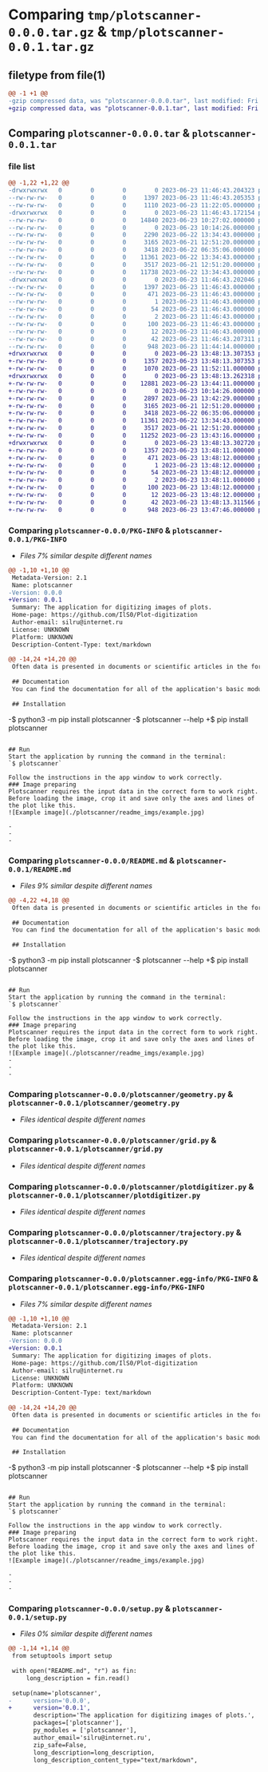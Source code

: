 # Comparing `tmp/plotscanner-0.0.0.tar.gz` & `tmp/plotscanner-0.0.1.tar.gz`

## filetype from file(1)

```diff
@@ -1 +1 @@
-gzip compressed data, was "plotscanner-0.0.0.tar", last modified: Fri Jun 23 11:46:43 2023, max compression
+gzip compressed data, was "plotscanner-0.0.1.tar", last modified: Fri Jun 23 13:48:13 2023, max compression
```

## Comparing `plotscanner-0.0.0.tar` & `plotscanner-0.0.1.tar`

### file list

```diff
@@ -1,22 +1,22 @@
-drwxrwxrwx   0        0        0        0 2023-06-23 11:46:43.204323 plotscanner-0.0.0/
--rw-rw-rw-   0        0        0     1397 2023-06-23 11:46:43.205353 plotscanner-0.0.0/PKG-INFO
--rw-rw-rw-   0        0        0     1110 2023-06-23 11:22:05.000000 plotscanner-0.0.0/README.md
-drwxrwxrwx   0        0        0        0 2023-06-23 11:46:43.172154 plotscanner-0.0.0/plotscanner/
--rw-rw-rw-   0        0        0    14840 2023-06-23 10:27:02.000000 plotscanner-0.0.0/plotscanner/GUI.py
--rw-rw-rw-   0        0        0        0 2023-06-23 10:14:26.000000 plotscanner-0.0.0/plotscanner/__init__.py
--rw-rw-rw-   0        0        0     2290 2023-06-22 13:34:43.000000 plotscanner-0.0.0/plotscanner/data_frame_table.py
--rw-rw-rw-   0        0        0     3165 2023-06-21 12:51:20.000000 plotscanner-0.0.0/plotscanner/geometry.py
--rw-rw-rw-   0        0        0     3418 2023-06-22 06:35:06.000000 plotscanner-0.0.0/plotscanner/grid.py
--rw-rw-rw-   0        0        0    11361 2023-06-22 13:34:43.000000 plotscanner-0.0.0/plotscanner/plotdigitizer.py
--rw-rw-rw-   0        0        0     3517 2023-06-21 12:51:20.000000 plotscanner-0.0.0/plotscanner/trajectory.py
--rw-rw-rw-   0        0        0    11738 2023-06-22 13:34:43.000000 plotscanner-0.0.0/plotscanner/widgets.py
-drwxrwxrwx   0        0        0        0 2023-06-23 11:46:43.202046 plotscanner-0.0.0/plotscanner.egg-info/
--rw-rw-rw-   0        0        0     1397 2023-06-23 11:46:43.000000 plotscanner-0.0.0/plotscanner.egg-info/PKG-INFO
--rw-rw-rw-   0        0        0      471 2023-06-23 11:46:43.000000 plotscanner-0.0.0/plotscanner.egg-info/SOURCES.txt
--rw-rw-rw-   0        0        0        1 2023-06-23 11:46:43.000000 plotscanner-0.0.0/plotscanner.egg-info/dependency_links.txt
--rw-rw-rw-   0        0        0       54 2023-06-23 11:46:43.000000 plotscanner-0.0.0/plotscanner.egg-info/entry_points.txt
--rw-rw-rw-   0        0        0        2 2023-06-23 11:46:43.000000 plotscanner-0.0.0/plotscanner.egg-info/not-zip-safe
--rw-rw-rw-   0        0        0      100 2023-06-23 11:46:43.000000 plotscanner-0.0.0/plotscanner.egg-info/requires.txt
--rw-rw-rw-   0        0        0       12 2023-06-23 11:46:43.000000 plotscanner-0.0.0/plotscanner.egg-info/top_level.txt
--rw-rw-rw-   0        0        0       42 2023-06-23 11:46:43.207311 plotscanner-0.0.0/setup.cfg
--rw-rw-rw-   0        0        0      948 2023-06-23 11:44:14.000000 plotscanner-0.0.0/setup.py
+drwxrwxrwx   0        0        0        0 2023-06-23 13:48:13.307353 plotscanner-0.0.1/
+-rw-rw-rw-   0        0        0     1357 2023-06-23 13:48:13.307353 plotscanner-0.0.1/PKG-INFO
+-rw-rw-rw-   0        0        0     1070 2023-06-23 11:52:11.000000 plotscanner-0.0.1/README.md
+drwxrwxrwx   0        0        0        0 2023-06-23 13:48:13.262318 plotscanner-0.0.1/plotscanner/
+-rw-rw-rw-   0        0        0    12881 2023-06-23 13:44:11.000000 plotscanner-0.0.1/plotscanner/GUI.py
+-rw-rw-rw-   0        0        0        0 2023-06-23 10:14:26.000000 plotscanner-0.0.1/plotscanner/__init__.py
+-rw-rw-rw-   0        0        0     2897 2023-06-23 13:42:29.000000 plotscanner-0.0.1/plotscanner/data_frame_table.py
+-rw-rw-rw-   0        0        0     3165 2023-06-21 12:51:20.000000 plotscanner-0.0.1/plotscanner/geometry.py
+-rw-rw-rw-   0        0        0     3418 2023-06-22 06:35:06.000000 plotscanner-0.0.1/plotscanner/grid.py
+-rw-rw-rw-   0        0        0    11361 2023-06-22 13:34:43.000000 plotscanner-0.0.1/plotscanner/plotdigitizer.py
+-rw-rw-rw-   0        0        0     3517 2023-06-21 12:51:20.000000 plotscanner-0.0.1/plotscanner/trajectory.py
+-rw-rw-rw-   0        0        0    11252 2023-06-23 13:43:16.000000 plotscanner-0.0.1/plotscanner/widgets.py
+drwxrwxrwx   0        0        0        0 2023-06-23 13:48:13.302720 plotscanner-0.0.1/plotscanner.egg-info/
+-rw-rw-rw-   0        0        0     1357 2023-06-23 13:48:11.000000 plotscanner-0.0.1/plotscanner.egg-info/PKG-INFO
+-rw-rw-rw-   0        0        0      471 2023-06-23 13:48:12.000000 plotscanner-0.0.1/plotscanner.egg-info/SOURCES.txt
+-rw-rw-rw-   0        0        0        1 2023-06-23 13:48:12.000000 plotscanner-0.0.1/plotscanner.egg-info/dependency_links.txt
+-rw-rw-rw-   0        0        0       54 2023-06-23 13:48:12.000000 plotscanner-0.0.1/plotscanner.egg-info/entry_points.txt
+-rw-rw-rw-   0        0        0        2 2023-06-23 13:48:11.000000 plotscanner-0.0.1/plotscanner.egg-info/not-zip-safe
+-rw-rw-rw-   0        0        0      100 2023-06-23 13:48:12.000000 plotscanner-0.0.1/plotscanner.egg-info/requires.txt
+-rw-rw-rw-   0        0        0       12 2023-06-23 13:48:12.000000 plotscanner-0.0.1/plotscanner.egg-info/top_level.txt
+-rw-rw-rw-   0        0        0       42 2023-06-23 13:48:13.311566 plotscanner-0.0.1/setup.cfg
+-rw-rw-rw-   0        0        0      948 2023-06-23 13:47:46.000000 plotscanner-0.0.1/setup.py
```

### Comparing `plotscanner-0.0.0/PKG-INFO` & `plotscanner-0.0.1/PKG-INFO`

 * *Files 7% similar despite different names*

```diff
@@ -1,10 +1,10 @@
 Metadata-Version: 2.1
 Name: plotscanner
-Version: 0.0.0
+Version: 0.0.1
 Summary: The application for digitizing images of plots.
 Home-page: https://github.com/IlS0/Plot-digitization
 Author-email: silru@internet.ru
 License: UNKNOWN
 Platform: UNKNOWN
 Description-Content-Type: text/markdown
 
@@ -14,24 +14,20 @@
 Often data is presented in documents or scientific articles in the form of figures. In order to use this data, it must be digitized in some way. This program allows you to get a scanned image of a plot in _JPEG_ or _PNG_ format and quickly digitize the values. The numbers can be saved to a file (_CSV_, _XLS_, _TXT_, etc.) and used.
 
 ## Documentation 
 You can find the documentation for all of the application's basic modules [here](https://github.com/IlS0/Plot-digitization/tree/main/docs/plotscanner).
 
 ## Installation
 ```
-$ python3 -m pip install plotscanner
-$ plotscanner --help
+$ pip install plotscanner
 ```
 
 ## Run
 Start the application by running the command in the terminal:
 `$ plotscanner`
 
 Follow the instructions in the app window to work correctly.
 ### Image preparing
 Plotscanner requires the input data in the correct form to work right. Before loading the image, crop it and save only the axes and lines of the plot like this.
 ![Example image](./plotscanner/readme_imgs/example.jpg)
 
- 
-
-
```

### Comparing `plotscanner-0.0.0/README.md` & `plotscanner-0.0.1/README.md`

 * *Files 9% similar despite different names*

```diff
@@ -4,22 +4,18 @@
 Often data is presented in documents or scientific articles in the form of figures. In order to use this data, it must be digitized in some way. This program allows you to get a scanned image of a plot in _JPEG_ or _PNG_ format and quickly digitize the values. The numbers can be saved to a file (_CSV_, _XLS_, _TXT_, etc.) and used.
 
 ## Documentation 
 You can find the documentation for all of the application's basic modules [here](https://github.com/IlS0/Plot-digitization/tree/main/docs/plotscanner).
 
 ## Installation
 ```
-$ python3 -m pip install plotscanner
-$ plotscanner --help
+$ pip install plotscanner
 ```
 
 ## Run
 Start the application by running the command in the terminal:
 `$ plotscanner`
 
 Follow the instructions in the app window to work correctly.
 ### Image preparing
 Plotscanner requires the input data in the correct form to work right. Before loading the image, crop it and save only the axes and lines of the plot like this.
 ![Example image](./plotscanner/readme_imgs/example.jpg)
-
- 
-
```

### Comparing `plotscanner-0.0.0/plotscanner/geometry.py` & `plotscanner-0.0.1/plotscanner/geometry.py`

 * *Files identical despite different names*

### Comparing `plotscanner-0.0.0/plotscanner/grid.py` & `plotscanner-0.0.1/plotscanner/grid.py`

 * *Files identical despite different names*

### Comparing `plotscanner-0.0.0/plotscanner/plotdigitizer.py` & `plotscanner-0.0.1/plotscanner/plotdigitizer.py`

 * *Files identical despite different names*

### Comparing `plotscanner-0.0.0/plotscanner/trajectory.py` & `plotscanner-0.0.1/plotscanner/trajectory.py`

 * *Files identical despite different names*

### Comparing `plotscanner-0.0.0/plotscanner.egg-info/PKG-INFO` & `plotscanner-0.0.1/plotscanner.egg-info/PKG-INFO`

 * *Files 7% similar despite different names*

```diff
@@ -1,10 +1,10 @@
 Metadata-Version: 2.1
 Name: plotscanner
-Version: 0.0.0
+Version: 0.0.1
 Summary: The application for digitizing images of plots.
 Home-page: https://github.com/IlS0/Plot-digitization
 Author-email: silru@internet.ru
 License: UNKNOWN
 Platform: UNKNOWN
 Description-Content-Type: text/markdown
 
@@ -14,24 +14,20 @@
 Often data is presented in documents or scientific articles in the form of figures. In order to use this data, it must be digitized in some way. This program allows you to get a scanned image of a plot in _JPEG_ or _PNG_ format and quickly digitize the values. The numbers can be saved to a file (_CSV_, _XLS_, _TXT_, etc.) and used.
 
 ## Documentation 
 You can find the documentation for all of the application's basic modules [here](https://github.com/IlS0/Plot-digitization/tree/main/docs/plotscanner).
 
 ## Installation
 ```
-$ python3 -m pip install plotscanner
-$ plotscanner --help
+$ pip install plotscanner
 ```
 
 ## Run
 Start the application by running the command in the terminal:
 `$ plotscanner`
 
 Follow the instructions in the app window to work correctly.
 ### Image preparing
 Plotscanner requires the input data in the correct form to work right. Before loading the image, crop it and save only the axes and lines of the plot like this.
 ![Example image](./plotscanner/readme_imgs/example.jpg)
 
- 
-
-
```

### Comparing `plotscanner-0.0.0/setup.py` & `plotscanner-0.0.1/setup.py`

 * *Files 0% similar despite different names*

```diff
@@ -1,14 +1,14 @@
 from setuptools import setup
 
 with open("README.md", "r") as fin:
     long_description = fin.read()
 
 setup(name='plotscanner',
-      version='0.0.0',
+      version='0.0.1',
       description='The application for digitizing images of plots.',
       packages=['plotscanner'],
       py_modules = ['plotscanner'],
       author_email='silru@internet.ru',
       zip_safe=False,
       long_description=long_description,
       long_description_content_type="text/markdown",
```

